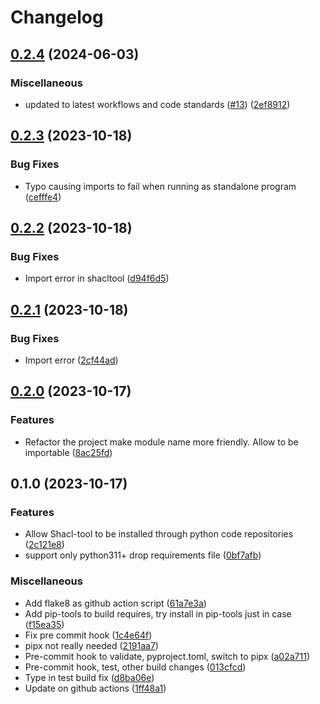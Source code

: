 # Changelog

## [0.2.4](https://github.com/Telicent-io/shacl-tool/compare/v0.2.3...v0.2.4) (2024-06-03)


### Miscellaneous

* updated to latest workflows and code standards ([#13](https://github.com/Telicent-io/shacl-tool/issues/13)) ([2ef8912](https://github.com/Telicent-io/shacl-tool/commit/2ef8912ec639140c4a4fc98c677f5b1507a9dccb))

## [0.2.3](https://github.com/Telicent-io/shacl-tool/compare/v0.2.2...v0.2.3) (2023-10-18)


### Bug Fixes

* Typo causing imports to fail when running as standalone program ([cefffe4](https://github.com/Telicent-io/shacl-tool/commit/cefffe493670b62945cdca46e45d829268d7617d))

## [0.2.2](https://github.com/Telicent-io/shacl-tool/compare/v0.2.1...v0.2.2) (2023-10-18)


### Bug Fixes

* Import error in shacltool ([d94f6d5](https://github.com/Telicent-io/shacl-tool/commit/d94f6d5784d429810a0b4178a714d1bb15990a1f))

## [0.2.1](https://github.com/Telicent-io/shacl-tool/compare/v0.2.0...v0.2.1) (2023-10-18)


### Bug Fixes

* Import error ([2cf44ad](https://github.com/Telicent-io/shacl-tool/commit/2cf44adcadd29d213b919ad47c60f82bfad9f452))

## [0.2.0](https://github.com/Telicent-io/shacl-tool/compare/v0.1.0...v0.2.0) (2023-10-17)


### Features

* Refactor the project make module name more friendly. Allow to be importable ([8ac25fd](https://github.com/Telicent-io/shacl-tool/commit/8ac25fd6c7a0afc071c417d1f5af559f5414be6e))

## 0.1.0 (2023-10-17)


### Features

* Allow Shacl-tool to be installed through python code repositories ([2c121e8](https://github.com/Telicent-io/shacl-tool/commit/2c121e8ecff46eab14947702a2570e6092ab5a27))
* support only python311+ drop requirements file ([0bf7afb](https://github.com/Telicent-io/shacl-tool/commit/0bf7afb59436e7afbcc47f02045d7fa9df9a89d8))


### Miscellaneous

* Add flake8 as github action script ([61a7e3a](https://github.com/Telicent-io/shacl-tool/commit/61a7e3aea85aa0b01c6f0c47533bd6b3ed0aa495))
* Add pip-tools to build requires, try install in pip-tools just in case ([f15ea35](https://github.com/Telicent-io/shacl-tool/commit/f15ea35813c67a1002440329ef0a4d5ea3a23d96))
* Fix pre commit hook ([1c4e64f](https://github.com/Telicent-io/shacl-tool/commit/1c4e64f9cfd6283911ca58f46d8edadf2fac050b))
* pipx not really needed ([2191aa7](https://github.com/Telicent-io/shacl-tool/commit/2191aa76947527ac9e9be97a2fe1e51f1d983cea))
* Pre-commit hook to validate, pyproject.toml, switch to pipx ([a02a711](https://github.com/Telicent-io/shacl-tool/commit/a02a7110fd115bc60559eda87bbfebe7593ecb26))
* Pre-commit hook, test, other build changes ([013cfcd](https://github.com/Telicent-io/shacl-tool/commit/013cfcdb109e7f9904a5ffca69cb3a33e5c06d6d))
* Type in test build fix ([d8ba06e](https://github.com/Telicent-io/shacl-tool/commit/d8ba06ed3e975ec3d0b7807e6b760d34a4a9051a))
* Update on github actions ([1ff48a1](https://github.com/Telicent-io/shacl-tool/commit/1ff48a1019047af6e5254c54067c1d8f1409ba57))
